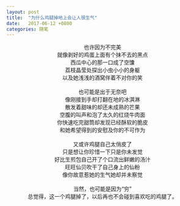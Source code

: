 ```yaml
---
layout: post
title:  "为什么鸡腿掉地上会让人很生气"
date:   2017-06-12 +0800
categories: 随笔
---
```


<p align="center">
也许因为不完美<br>
就像剥好的鸡蛋上面有个抹不去的黑点<br>
西瓜中心的那一口成了空馕<br>
荔枝晶莹处探出小虫小小的身躯<br>
以及她浅浅的酒窝伴着不对你的笑<br>
<br>
也可能是出于无奈吧<br>
像刚接到手却打翻在地的冰淇淋<br>
散发着甜味的却还未成熟的芒果<br>
空腹的叫声和泡了太久的红烧牛肉面<br>
你快速吃完甜筒却发现已经酥软的脆皮<br>
和她希望得到的安慰及你的不可作为<br>
<br>
又或许鸡腿自己太俏皮了<br>
只是想让你珍惜一下只是你未发觉<br>
好比生煎包自己开了个口流出鲜嫩的汤汁<br>
旺旺仙贝吹干了自己身上的仙粉<br>
像你故意惹她的生气她却并未察觉<br>
<br>
当然，也可能是因为“穷”<br>
总觉得，这一个鸡腿掉了，以后再也不会碰到喜欢吃的鸡腿了。<br>
</p>